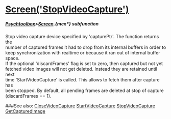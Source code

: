 # [Screen('StopVideoCapture')](Screen-StopVideoCapture) 
##### [Psychtoolbox](Psychtoolbox)>[Screen](Screen).{mex*} subfunction


Stop video capture device specified by 'capturePtr'. The function returns the  
number of captured frames it had to drop from its internal buffers in order to  
keep synchronization with realtime or because it ran out of internal buffer  
space.  
If the optional 'discardFrames' flag is set to zero, then captured but not yet  
fetched video images will not get deleted. Instead they are retained until next  
time 'StartVideoCapture' is called. This allows to fetch them after capture has  
been stopped. By default, all pending frames are deleted at stop of capture  
(discardFrames == 1).  
  


###See also:
[CloseVideoCapture](Screen-CloseVideoCapture) [StartVideoCapture](Screen-StartVideoCapture) [StopVideoCapture](Screen-StopVideoCapture) [GetCapturedImage](Screen-GetCapturedImage)
